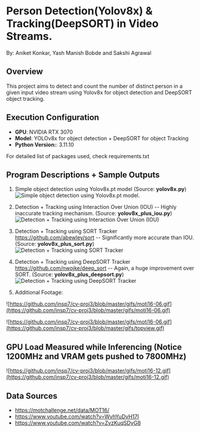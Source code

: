 # Person Detection(Yolov8x) & Tracking(DeepSORT) in Video Streams.

By:
Aniket Konkar,
Yash Manish Bobde and
Sakshi Agrawal

## Overview
This project aims to detect and count the number of distinct person in a given input video stream using Yolov8x for object detection and DeepSORT object tracking.

## Execution Configuration
- **GPU**: NVIDIA RTX 3070
- **Model**: YOLOv8x for object detection + DeepSORT for object Tracking
- **Python Version:**: 3.11.10

For detailed list of packages used, check requirements.txt

## Program Descriptions + Sample Outputs

1. Simple object detection using Yolov8x.pt model (Source: **yolov8x.py**)
    ![Simple object detection using Yolov8x.pt model.](https://github.com/insp7/cv-proj3/blob/master/gifs/1Person.gif)

2. Detection + Tracking using Interaction Over Union (IOU) -- Highly inaccurate tracking mechanism. (Source: **yolov8x_plus_iou.py**)
    ![Detection + Tracking using Interaction Over Union (IOU)](https://github.com/insp7/cv-proj3/blob/master/gifs/moti16-01-iou.gif)

3. Detection + Tracking using SORT Tracker https://github.com/abewley/sort -- Significantly more accurate than IOU. (Source: **yolov8x_plus_sort.py**)
    ![Detection + Tracking using SORT Tracker](https://github.com/insp7/cv-proj3/blob/master/gifs/moti16-01-SORT.gif)

4. Detection + Tracking using DeepSORT Tracker https://github.com/nwojke/deep_sort -- Again, a huge improvement over SORT. (Source: **yolov8x_plus_deepsort.py**)
    ![Detection + Tracking using DeepSORT Tracker](https://github.com/insp7/cv-proj3/blob/master/gifs/moti16-01-DeepSORT.gif)

5. Additional Footage: 

![https://github.com/insp7/cv-proj3/blob/master/gifs/moti16-06.gif](https://github.com/insp7/cv-proj3/blob/master/gifs/moti16-06.gif)

![https://github.com/insp7/cv-proj3/blob/master/gifs/moti16-06.gif](https://github.com/insp7/cv-proj3/blob/master/gifs/topview.gif)


## GPU Load Measured while Inferencing (Notice 1200MHz and VRAM gets pushed to 7800MHz)
![https://github.com/insp7/cv-proj3/blob/master/gifs/moti16-12.gif](https://github.com/insp7/cv-proj3/blob/master/gifs/moti16-12.gif)

## Data Sources
- https://motchallenge.net/data/MOT16/
- https://www.youtube.com/watch?v=WvhYuDvH17I
- https://www.youtube.com/watch?v=ZvzKuqSDyG8
